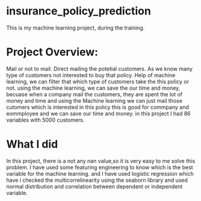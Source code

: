 # insurance_policy_prediction
This is my machine learning project, during the training.
# Project Overview: 
Mail or not to mail. Direct mailing the potetial customers. As we know many type of customers not interested to buy that policy. Help of machine learning, we can filter that which type of customers take the this policy or not. using the machine learning, we can save the our time and money, becuase when a company mail the customers, they are spent the lot of money and time and using the Machine learning we can just mail those cutomers which is interested in this policy this is good for commpany and eommployee and we can save our time and money. in this project I had 86 variables with 5000 customers.
# What I did
In this project, there is a not any nan value,so it is very easy to me solve this problem. I have used some featuring engineering to know which is the best variable for the machine learning. and I have used logistic regression which have i checked the multicorrelinearity using the seaborn library and used normal distribution and correlation between dependent or independent variable.
